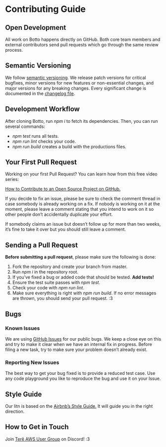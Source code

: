 # Contributing Guide

## Open Development

All work on Botto happens directly on GitHub. Both core team members and external contributors send pull requests which go through the same review process.

## Semantic Versioning

We follow [semantic versioning](https://semver.org/). We release patch versions for critical bugfixes, minor versions for new features or non-essential changes, and major versions for any breaking changes. Every significant change is documented in the [changelog file](https://github.com/Katreque/bottotherobot/blob/master/CHANGELOG.md).

## Development Workflow

After cloning Botto, run _npm i_ to fetch its dependencies. Then, you can run several commands:

-   _npm test_ runs all tests.
-   _npm run lint_ checks your code.
-   _npm run build_ creates a build with the productions files.

## Your First Pull Request

Working on your first Pull Request? You can learn how from this free video series:

[How to Contribute to an Open Source Project on GitHub.](https://egghead.io/series/how-to-contribute-to-an-open-source-project-on-github)

If you decide to fix an issue, please be sure to check the comment thread in case somebody is already working on a fix. If nobody is working on it at the moment, please leave a comment stating that you intend to work on it so other people don’t accidentally duplicate your effort.

If somebody claims an issue but doesn’t follow up for more than two weeks, it’s fine to take it over but you should still leave a comment.

## Sending a Pull Request

**Before submitting a pull request**, please make sure the following is done:

1. Fork the repository and create your branch from master.
2. Run _npm i_ in the repository root.
3. If you’ve fixed a bug or added code that should be tested. **Add tests!**
4. Ensure the test suite passes with _npm test_.
5. Check your code with _npm run lint_.
6. Make sure everything is right with _npm run build_. If no error messages are thrown, you should send your pull request. :3

## Bugs

### Known Issues

We are using [GitHub Issues](https://github.com/Katreque/bottotherobot/issues) for our public bugs. We keep a close eye on this and try to make it clear when we have an internal fix in progress. Before filing a new task, try to make sure your problem doesn’t already exist.

### Reporting New Issues

The best way to get your bug fixed is to provide a reduced test case. Use any code playground you like to reproduce the bug and use it on your Issue.

## Style Guide

Our litn is based on the [Airbnb’s Style Guide.](https://github.com/airbnb/javascript) It will guide you in the right direction.

## How to Get in Touch

Join [Terê AWS User Group](https://discord.gg/SD3FtBy) on Discord! :3

